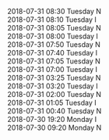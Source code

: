 2018-07-31 08:30 Tuesday  N  
2018-07-31 08:10 Tuesday  I  
2018-07-31 08:05 Tuesday  N  
2018-07-31 08:00 Tuesday  I  
2018-07-31 07:50 Tuesday  N  
2018-07-31 07:40 Tuesday  I  
2018-07-31 07:05 Tuesday  N  
2018-07-31 07:00 Tuesday  I  
2018-07-31 03:25 Tuesday  N  
2018-07-31 03:20 Tuesday  I  
2018-07-31 02:00 Tuesday  N  
2018-07-31 01:05 Tuesday  I  
2018-07-31 00:40 Tuesday  N  
2018-07-30 19:20 Monday  I  
2018-07-30 09:20 Monday  N  
